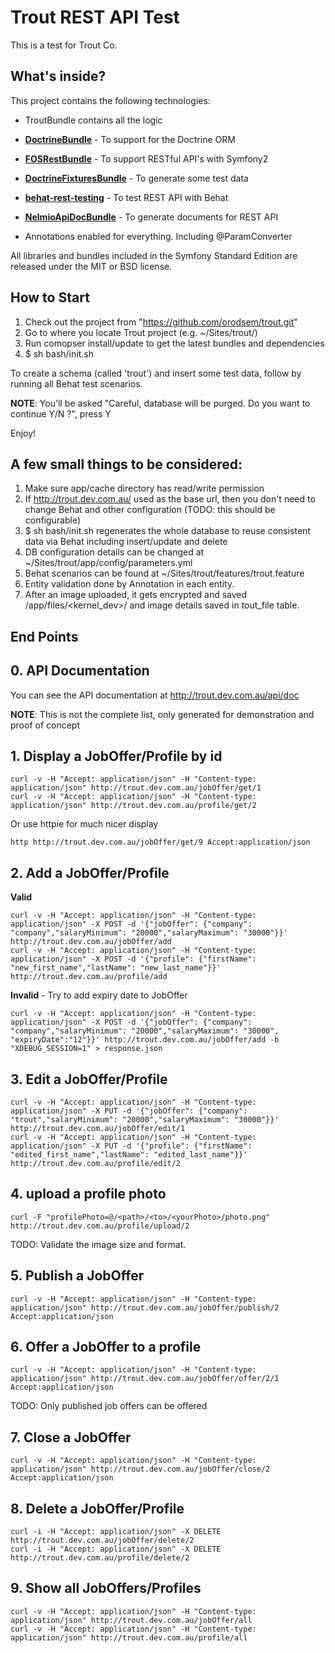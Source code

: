 Trout REST API Test
========================

This is a test for Trout Co.

What's inside?
--------------

This project contains the following technologies:

  * TroutBundle contains all the logic

  * [**DoctrineBundle**][1] - To support for the Doctrine ORM

  * [**FOSRestBundle**][2] - To support RESTful API's with Symfony2

  * [**DoctrineFixturesBundle**][3] - To generate some test data

  * [**behat-rest-testing**][4] - To test REST API with Behat

  * [**NelmioApiDocBundle**][5] - To generate documents for REST API

  * Annotations enabled for everything. Including @ParamConverter

All libraries and bundles included in the Symfony Standard Edition are released under the MIT or BSD license.

How to Start
------------

1. Check out the project from "https://github.com/orodsem/trout.git"
2. Go to where you locate Trout project (e.g. ~/Sites/trout/)
3. Run comopser install/update to get the latest bundles and dependencies
4. $ sh bash/init.sh

 To create a schema (called 'trout') and insert some test data, follow by running all Behat test scenarios.

 **NOTE**: You'll be asked "Careful, database will be purged. Do you want to continue Y/N ?", press Y

Enjoy!

A few small things to be considered:
-----------------------------------

1. Make sure app/cache directory has read/write permission
2. If http://trout.dev.com.au/ used as the base url, then you don't need to change Behat and other configuration (TODO: this should be configurable)
3. $ sh bash/init.sh regenerates the whole database to reuse consistent data via Behat including insert/update and delete
4. DB configuration details can be changed at ~/Sites/trout/app/config/parameters.yml
5. Behat scenarios can be found at ~/Sites/trout/features/trout.feature
6. Entity validation done by Annotation in each entity.
7. After an image uploaded, it gets encrypted and saved /app/files/<kernel_dev>/ and image details saved in tout_file table.


End Points
----------
## 0. API Documentation

  You can see the API documentation at http://trout.dev.com.au/api/doc

  **NOTE**: This is not the complete list, only generated for demonstration and proof of concept

## 1. Display a JobOffer/Profile by id

```
curl -v -H "Accept: application/json" -H "Content-type: application/json" http://trout.dev.com.au/jobOffer/get/1
curl -v -H "Accept: application/json" -H "Content-type: application/json" http://trout.dev.com.au/profile/get/2
```

Or use httpie for much nicer display

```
http http://trout.dev.com.au/jobOffer/get/9 Accept:application/json
```

## 2. Add a JobOffer/Profile

**Valid**

```
curl -v -H "Accept: application/json" -H "Content-type: application/json" -X POST -d '{"jobOffer": {"company": "company","salaryMinimum": "20000","salaryMaximum": "30000"}}' http://trout.dev.com.au/jobOffer/add
curl -v -H "Accept: application/json" -H "Content-type: application/json" -X POST -d '{"profile": {"firstName": "new_first_name","lastName": "new_last_name"}}' http://trout.dev.com.au/profile/add
```

**Invalid** - Try to add expiry date to JobOffer
```
curl -v -H "Accept: application/json" -H "Content-type: application/json" -X POST -d '{"jobOffer": {"company": "company","salaryMinimum": "20000","salaryMaximum": "30000", "expiryDate":"12"}}' http://trout.dev.com.au/jobOffer/add -b "XDEBUG_SESSION=1" > response.json
```

## 3. Edit a JobOffer/Profile

```
curl -v -H "Accept: application/json" -H "Content-type: application/json" -X PUT -d '{"jobOffer": {"company": "trout","salaryMinimum": "20000","salaryMaximum": "30000"}}' http://trout.dev.com.au/jobOffer/edit/1
curl -v -H "Accept: application/json" -H "Content-type: application/json" -X PUT -d '{"profile": {"firstName": "edited_first_name","lastName": "edited_last_name"}}' http://trout.dev.com.au/profile/edit/2
```

## 4. upload a profile photo

```
curl -F "profilePhoto=@/<path>/<to>/<yourPhoto>/photo.png" http://trout.dev.com.au/profile/upload/2
```

TODO: Validate the image size and format.

## 5. Publish a JobOffer

```
curl -v -H "Accept: application/json" -H "Content-type: application/json" http://trout.dev.com.au/jobOffer/publish/2 Accept:application/json
```


## 6. Offer a JobOffer to a profile

```
curl -v -H "Accept: application/json" -H "Content-type: application/json" http://trout.dev.com.au/jobOffer/offer/2/1 Accept:application/json
```
TODO: Only published job offers can be offered

## 7. Close a JobOffer

```
curl -v -H "Accept: application/json" -H "Content-type: application/json" http://trout.dev.com.au/jobOffer/close/2 Accept:application/json
```

## 8. Delete a JobOffer/Profile

```
curl -i -H "Accept: application/json" -X DELETE http://trout.dev.com.au/jobOffer/delete/2
curl -i -H "Accept: application/json" -X DELETE http://trout.dev.com.au/profile/delete/2
```

## 9. Show all JobOffers/Profiles

```
curl -v -H "Accept: application/json" -H "Content-type: application/json" http://trout.dev.com.au/jobOffer/all
curl -v -H "Accept: application/json" -H "Content-type: application/json" http://trout.dev.com.au/profile/all
```

[1]:  http://symfony.com/doc/2.8/book/doctrine.html
[2]:  https://github.com/FriendsOfSymfony/FOSRestBundle
[3]:  https://packagist.org/packages/doctrine/doctrine-fixtures-bundle
[4]:  https://github.com/deminy/behat-rest-testing
[5]:  https://github.com/nelmio/NelmioApiDocBundle/blob/master/Resources/doc/index.md




